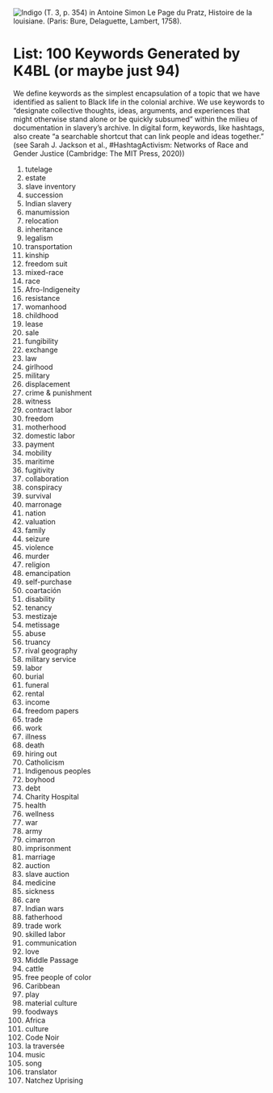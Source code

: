 ![Indigo (T. 3, p. 354) in Antoine Simon Le Page du Pratz, Histoire de la louisiane. (Paris: Bure, Delaguette, Lambert, 1758).
](http://lxcprojects.org/k4bl/images/indigo%20du%20pratz%20vol%203%20Histoire_de_la_Louisiane_contenant_%5b...%5dLe_Page_bpt6k10417838_371.jpeg)

# List: 100 Keywords Generated by K4BL (or maybe just 94)

We define keywords as the simplest encapsulation of a topic that we have identified as salient to Black life in the colonial archive.  We use keywords to “designate collective thoughts, ideas, arguments, and experiences that might otherwise stand alone or be quickly subsumed” within the milieu of documentation in slavery’s archive. In digital form, keywords, like hashtags, also create “a searchable shortcut that can link people and ideas together.” (see Sarah J. Jackson et al., #HashtagActivism: Networks of Race and Gender Justice (Cambridge: The MIT Press, 2020))

1.	tutelage
2.	estate
3.	slave inventory
4.	succession
5.	Indian slavery
6.	manumission
7.	relocation
8.	inheritance
9.	legalism
10.	transportation
11.	kinship
12.	freedom suit
13.	mixed-race
14.	race
15.	Afro-Indigeneity
16.	resistance
17.	womanhood
18.	childhood
19.	lease
20.	sale
21.	fungibility
22.	exchange
23.	law
24.	girlhood
25.	military
26.	displacement
27.	crime & punishment
28.	witness
29.	contract labor
30.	freedom
31.	motherhood
32.	domestic labor
33.	payment
34.	mobility
35.	maritime
36.	fugitivity
37.	collaboration
38.	conspiracy
39.	survival
40.	marronage
41.	nation
42.	valuation
43.	family
44.	seizure
45.	violence
46.	murder
47.	religion
48.	emancipation
49.	self-purchase
50.	coartación
51.	disability
52.	tenancy
53.	mestizaje
54.	metissage
55.	abuse
56.	truancy
57.	rival geography
58.	military service
59.	labor
60.	burial
61.	funeral
62.	rental
63.	income
64.	freedom papers
65.	trade
66.	work
67.	illness
68.	death
69.	hiring out
70.	Catholicism
71.	Indigenous peoples
72.	boyhood
73.	debt
74.	Charity Hospital
75.	health
76.	wellness
77.	war
78.	army
79.	cimarron
80.	imprisonment
81.	marriage
82.	auction
83.	slave auction
84.	medicine
85.	sickness
86.	care
87.	Indian wars
88.	fatherhood
89.	trade work
90.	skilled labor
91.	communication
92.	love
93.	Middle Passage
94.	cattle
95.	free people of color
96.	Caribbean
97.	play
98.	material culture
99.	foodways
100.	Africa
101.	culture
102.	Code Noir
103.	la traversée
104.	music
105.	song
106.	translator
107.	Natchez Uprising

